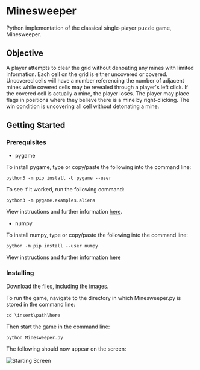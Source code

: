 # Minesweeper
Python implementation of the classical single-player puzzle game, Minesweeper.

## Objective

A player attempts to clear the grid without denoating any mines with limited information. Each cell on the grid is either uncovered or covered. Uncovered cells will have a number referencing the number of adjacent mines while covered cells may be revealed through a player's left click. If the covered cell is actually a mine, the player loses. The player may place flags in positions where they believe there is a mine by right-clicking. The win condition is uncovering all cell without detonating a mine.

## Getting Started

### Prerequisites

* pygame

To install pygame, type or copy/paste the following into the command line:

```
python3 -m pip install -U pygame --user
```

To see if it worked, run the following command:

```
python3 -m pygame.examples.aliens
```

View instructions and further information [here](https://www.pygame.org/wiki/GettingStarted).

* numpy

To install numpy, type or copy/paste the following into the command line:

```
python -m pip install --user numpy
```

View instructions and further information [here](https://www.edureka.co/blog/install-numpy/#NumPyInstallationOnWindowsOperatingSystem)

### Installing

Download the files, including the images.

To run the game, navigate to the directory in which Minesweeper.py is stored in the command line:

```
cd \insert\path\here
```

Then start the game in the command line:

```
python Minesweeper.py
```

The following should now appear on the screen:

![Starting Screen](/screenshots/starting_screen.jpg?raw=true)

